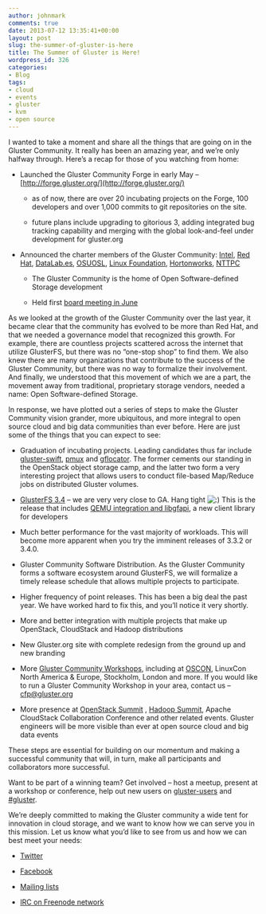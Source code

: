 ```yaml
---
author: johnmark
comments: true
date: 2013-07-12 13:35:41+00:00
layout: post
slug: the-summer-of-gluster-is-here
title: The Summer of Gluster is Here!
wordpress_id: 326
categories:
- Blog
tags:
- cloud
- events
- gluster
- kvm
- open source
---
```


I wanted to take a moment and share all the things that are going on in the Gluster Community. It really has been an amazing year, and we’re only halfway through. Here’s a recap for those of you watching from home:








	
  * Launched the Gluster Community Forge in early May – [http://forge.gluster.org/](http://forge.gluster.org/)

	
    * as of now, there are over 20 incubating projects on the Forge, 100 developers and over 1,000 commits to git repositories on the site.

	
    * future plans include upgrading to gitorious 3, adding integrated bug tracking capability and merging with the global look-and-feel under development for gluster.org











	
  * Announced the charter members of the Gluster Community: [Intel](http://www.intel.com/), [Red Hat](http://www.redhat.com/), [DataLab.es](http://www.datalab.es/), [OSUOSL](http://osuosl.org/), [Linux Foundation](http://www.linuxfoundation.org/), [Hortonworks](http://www.hortonworks.com/), [NTTPC](http://www.nttpc.co.jp/english/index.html)

	
    * The Gluster Community is the home of Open Software-defined Storage development

	
    * Held first [board meeting in June](http://gluster.org/community/documentation/index.php/GlusterBoardMeeting)







As we looked at the growth of the Gluster Community over the last year, it became clear that the community has evolved to be more than Red Hat, and that we needed a governance model that recognized this growth. For example, there are countless projects scattered across the internet that utilize GlusterFS, but there was no “one-stop shop” to find them. We also knew there are many organizations that contribute to the success of the Gluster Community, but there was no way to formalize their involvement. And finally, we understood that this movement of which we are a part, the movement away from traditional, proprietary storage vendors, needed a name: Open Software-defined Storage.




In response, we have plotted out a series of steps to make the Gluster Community vision grander, more ubiquitous, and more integral to open source cloud and big data communities than ever before. Here are just some of the things that you can expect to see:





	
  * Graduation of incubating projects. Leading candidates thus far include [gluster-swift](http://forge.gluster.org/gluster-swift), [pmux](https://forge.gluster.org/pmux) and [gflocator](https://forge.gluster.org/gflocator). The former cements our standing in the OpenStack object storage camp, and the latter two form a very interesting project that allows users to conduct file-based Map/Reduce jobs on distributed Gluster volumes.

	
  * [GlusterFS 3.4](http://download.gluster.org/pub/gluster/glusterfs/3.4/) – we are very very close to GA. Hang tight ![:)](http://www.gluster.org/wp-includes/images/smilies/icon_smile.gif) This is the release that includes [QEMU integration and libgfapi](http://www.gluster.org/2012/11/integration-with-kvmqemu/), a new client library for developers

	
  * Much better performance for the vast majority of workloads. This will become more apparent when you try the imminent releases of 3.3.2 or 3.4.0.

	
  * Gluster Community Software Distribution. As the Gluster Community forms a software ecosystem around GlusterFS, we will formalize a timely release schedule that allows multiple projects to participate.

	
  * Higher frequency of point releases. This has been a big deal the past year. We have worked hard to fix this, and you’ll notice it very shortly.

	
  * More and better integration with multiple projects that make up OpenStack, CloudStack and Hadoop distributions

	
  * New Gluster.org site with complete redesign from the ground up and new branding

	
  * More [Gluster Community Workshops](http://www.meetup.com/gluster/), including at [OSCON](http://glusterday-pdx.eventbrite.com/), LinuxCon North America & Europe, Stockholm, London and more. If you would like to run a Gluster Community Workshop in your area, contact us – cfp@gluster.org

	
  * More presence at [OpenStack Summit](http://www.openstack.org/summit/openstack-summit-hong-kong-2013/) , [Hadoop Summit](http://hadoopsummit.org/san-jose/), Apache CloudStack Collaboration Conference and other related events. Gluster engineers will be more visible than ever at open source cloud and big data events




These steps are essential for building on our momentum and making a successful community that will, in turn, make all participants and collaborators more successful.




Want to be part of a winning team? Get involved – host a meetup, present at a workshop or conference, help out new users on [gluster-users](http://www.gluster.org/interact/mailinglists/) and [#gluster](http://www.gluster.org/interact/chat/).




We’re deeply committed to making the Gluster community a wide tent for innovation in cloud storage, and we want to know how we can serve you in this mission. Let us know what you’d like to see from us and how we can best meet your needs:








	
  * [Twitter](http://twitter.com/glusterorg)

	
  * [Facebook](http://facebook.com/GlusterInc)

	
  * [Mailing lists](http://www.gluster.org/interact/mailinglists/)

	
  * [IRC on Freenode network](http://www.gluster.org/interact/chat/)



